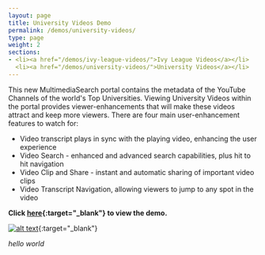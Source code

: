 ```yaml
---
layout: page
title: University Videos Demo
permalink: /demos/university-videos/
type: page
weight: 2
sections:
- <li><a href="/demos/ivy-league-videos/">Ivy League Videos</a></li>
  <li><a href="/demos/university-videos/">University Videos</a></li>
---
```

This new MultimediaSearch portal contains the metadata of the YouTube Channels of the world's Top Universities. Viewing University Videos within the portal provides viewer-enhancements that will make these videos attract and keep more viewers. There are four main user-enhancement features to watch for:  
  - Video transcript plays in sync with the playing video, enhancing the user experience
  - Video Search - enhanced and advanced search capabilities, plus hit to hit navigation
  - Video Clip and Share - instant and automatic sharing of important video clips
  - Video Transcript Navigation, allowing viewers to jump to any spot in the video

**Click [here](http://www.universityvideos.org){:target="_blank"} to view the demo.**  

[![alt text]({{site.baseurl}}/images/univideo.png "University Videos")](http://www.universityvideos.org){:target="_blank"}

_hello world_
